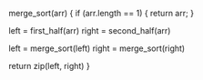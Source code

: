 merge_sort(arr) {
  if (arr.length == 1) {
    return arr;
  }

  left = first_half(arr)
  right = second_half(arr)

  left = merge_sort(left)
  right = merge_sort(right)

  return zip(left, right)
}
